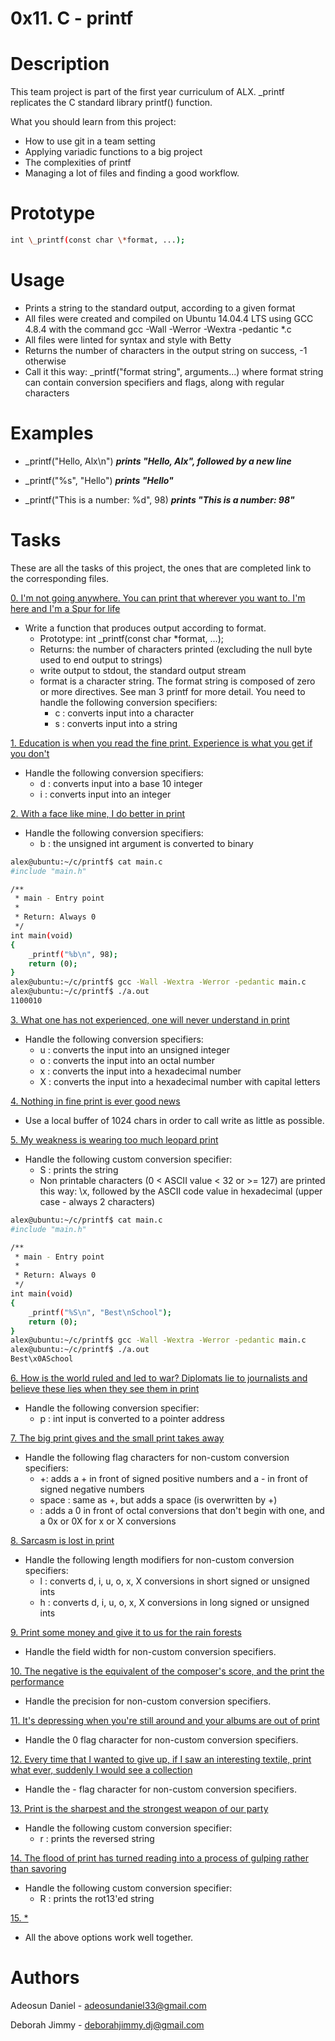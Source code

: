 # 0x11. C - printf

# Description

This team project is part of the first year curriculum of ALX. \_printf replicates the C standard library printf() function.

What you should learn from this project:

- How to use git in a team setting
- Applying variadic functions to a big project
- The complexities of printf
- Managing a lot of files and finding a good workflow.

# Prototype

```bash
int \_printf(const char \*format, ...);
```

# Usage

- Prints a string to the standard output, according to a given format
- All files were created and compiled on Ubuntu 14.04.4 LTS using GCC 4.8.4 with the command gcc -Wall -Werror -Wextra -pedantic \*.c
- All files were linted for syntax and style with Betty
- Returns the number of characters in the output string on success, -1 otherwise
- Call it this way: \_printf("format string", arguments...) where format string can contain conversion specifiers and flags, along with regular characters

# Examples

- \_printf("Hello, Alx\n") **_prints "Hello, Alx", followed by a new line_**

- \_printf("%s", "Hello") **_prints "Hello"_**

- \_printf("This is a number: %d", 98) **_prints "This is a number: 98"_**

# Tasks

These are all the tasks of this project, the ones that are completed link to the corresponding files.

[0. I'm not going anywhere. You can print that wherever you want to. I'm here and I'm a Spur for life](https://github.com/Deborahjimmy/printf/blob/master/_printf.c)

- Write a function that produces output according to format.
  - Prototype: int \_printf(const char \*format, ...);
  - Returns: the number of characters printed (excluding the null byte used to end output to strings)
  - write output to stdout, the standard output stream
  - format is a character string. The format string is composed of zero or more directives. See man 3 printf for more detail. You need to handle the following conversion specifiers:
    - c : converts input into a character
    - s : converts input into a string

[1. Education is when you read the fine print. Experience is what you get if you don't](https://github.com/Deborahjimmy/printf/blob/master/print_nums.c)

- Handle the following conversion specifiers:
  - d : converts input into a base 10 integer
  - i : converts input into an integer

[2. With a face like mine, I do better in print ](https://github.com/Deborahjimmy/printf/blob/master/print_bases.c)

- Handle the following conversion specifiers:
  - b : the unsigned int argument is converted to binary

```bash
alex@ubuntu:~/c/printf$ cat main.c
#include "main.h"

/**
 * main - Entry point
 *
 * Return: Always 0
 */
int main(void)
{
    _printf("%b\n", 98);
    return (0);
}
alex@ubuntu:~/c/printf$ gcc -Wall -Wextra -Werror -pedantic main.c
alex@ubuntu:~/c/printf$ ./a.out
1100010
```

[3. What one has not experienced, one will never understand in print](https://github.com/Deborahjimmy/printf/blob/master/print_bases.c)

- Handle the following conversion specifiers:
  - u : converts the input into an unsigned integer
  - o : converts the input into an octal number
  - x : converts the input into a hexadecimal number
  - X : converts the input into a hexadecimal number with capital letters

[4. Nothing in fine print is ever good news](https://github.com/Deborahjimmy/printf/blob/master/write_funcs.c)

- Use a local buffer of 1024 chars in order to call write as little as possible.

[5. My weakness is wearing too much leopard print](https://github.com/Deborahjimmy/printf/blob/master/print_custom.c)

- Handle the following custom conversion specifier:
  - S : prints the string
  - Non printable characters (0 < ASCII value < 32 or >= 127) are printed this way: \x, followed by the ASCII code value in hexadecimal (upper case - always 2 characters)

```bash
alex@ubuntu:~/c/printf$ cat main.c
#include "main.h"

/**
 * main - Entry point
 *
 * Return: Always 0
 */
int main(void)
{
    _printf("%S\n", "Best\nSchool");
    return (0);
}
alex@ubuntu:~/c/printf$ gcc -Wall -Wextra -Werror -pedantic main.c
alex@ubuntu:~/c/printf$ ./a.out
Best\x0ASchool
```

[6. How is the world ruled and led to war? Diplomats lie to journalists and believe these lies when they see them in print](https://github.com/Deborahjimmy/printf/blob/master/print_address.c)

- Handle the following conversion specifier:
  - p : int input is converted to a pointer address

[7. The big print gives and the small print takes away]()

- Handle the following flag characters for non-custom conversion specifiers:
  - +: adds a + in front of signed positive numbers and a - in front of signed negative numbers
  - space : same as +, but adds a space (is overwritten by +)
  - : adds a 0 in front of octal conversions that don't begin with one, and a 0x or 0X for x or X conversions

[8. Sarcasm is lost in print]()

- Handle the following length modifiers for non-custom conversion specifiers:
  - l : converts d, i, u, o, x, X conversions in short signed or unsigned ints
  - h : converts d, i, u, o, x, X conversions in long signed or unsigned ints

[9. Print some money and give it to us for the rain forests]()

- Handle the field width for non-custom conversion specifiers.

[10. The negative is the equivalent of the composer's score, and the print the performance]()

- Handle the precision for non-custom conversion specifiers.

[11. It's depressing when you're still around and your albums are out of print]()

- Handle the 0 flag character for non-custom conversion specifiers.

[12. Every time that I wanted to give up, if I saw an interesting textile, print what ever, suddenly I would see a collection]()

- Handle the - flag character for non-custom conversion specifiers.

[13. Print is the sharpest and the strongest weapon of our party](https://github.com/Deborahjimmy/printf/blob/master/print_custom.c)

- Handle the following custom conversion specifier:
  - r : prints the reversed string

[14. The flood of print has turned reading into a process of gulping rather than savoring](https://github.com/Deborahjimmy/printf/blob/master/print_custom.c)

- Handle the following custom conversion specifier:
  - R : prints the rot13'ed string

[15. \*]()

- All the above options work well together.

# Authors

Adeosun Daniel - adeosundaniel33@gmail.com

Deborah Jimmy - deborahjimmy.dj@gmail.com
